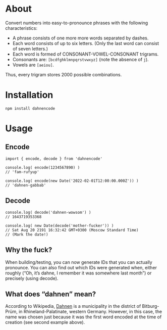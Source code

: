 # About

Convert numbers into easy-to-pronounce phrases with the following characteristics:
* A phrase consists of one more more words separated by dashes.
* Each word consists of up to six letters. (Only the last word can consist of seven letters.)
* Each word is formed of CONSONANT-VOWEL-CONSONANT trigrams.
* Consonants are: `[bcdfghklmnpqrstvwxyz]` (note the absence of `j`).
* Vowels are `[aeiou]`.

Thus, every trigram stores 2000 possible combinations.

# Installation

```
npm install dahnencode
```

# Usage

## Encode

```
import { encode, decode } from 'dahnencode'

console.log( encode(1234567890) )
// 'fam-rufyup'

console.log( encode(new Date('2022-02-01T12:00:00.000Z')) )
// 'dahnen-gabbab'
```

## Decode

```
console.log( decode('dahnen-wowsom') )
// 1643719353368

console.log( new Date(decode('mother-fucker')) )
// Sat Aug 20 2191 16:32:42 GMT+0300 (Moscow Standard Time)
// (Mark the date!)
```

## Why the fuck?

When building/testing, you can now generate IDs that you can actually pronounce. You can also find out which IDs were generated when, either roughly (“Oh, it’s dahne, I remember it was somewhere last month”) or precisely (using decode).

## What does “dahnen” mean?

According to Wikipedia, [Dahnen](https://en.wikipedia.org/wiki/Dahnen) is a municipality in the district of Bitburg-Prüm, in Rhineland-Palatinate, western Germany. However, in this case, the name was chosen just because it was the first word encoded at the time of creation (see second example above).
